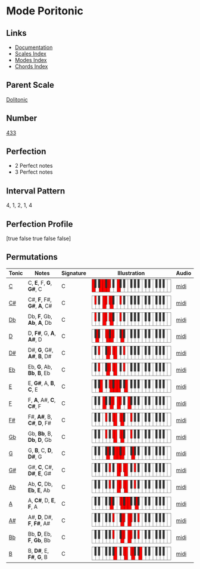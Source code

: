 # Mode Poritonic

## Links

- [Documentation](index.md)
- [Scales Index](Scales.md)
- [Modes Index](Modes.md)
- [Chords Index](Chords.md)

## Parent Scale

[Dolitonic](ScaleDolitonic.md)

## Number

[433](https://ianring.com/musictheory/scales/433)

## Perfection

- 2 Perfect notes
- 3 Perfect notes

## Interval Pattern

4, 1, 2, 1, 4

## Perfection Profile

[true false true false false]

## Permutations

| Tonic | Notes | Signature | Illustration | Audio |
|-------|-------|-----------|--------------|-------|
| [C](ModeCNaturalPoritonic.md) | C, **E**, F, **G**, **G#**, C | C | ![CNaturalPoritonic](ModeCNaturalPoritonic.png) | [midi](https://github.com/edipermadi/music/blob/main/docs/ModeCNaturalPoritonic.mid?raw=true) |
| [C#](ModeCSharpPoritonic.md) | C#, **F**, F#, **G#**, **A**, C# | C | ![CSharpPoritonic](ModeCSharpPoritonic.png) | [midi](https://github.com/edipermadi/music/blob/main/docs/ModeCSharpPoritonic.mid?raw=true) |
| [Db](ModeDFlatPoritonic.md) | Db, **F**, Gb, **Ab**, **A**, Db | C | ![DFlatPoritonic](ModeDFlatPoritonic.png) | [midi](https://github.com/edipermadi/music/blob/main/docs/ModeDFlatPoritonic.mid?raw=true) |
| [D](ModeDNaturalPoritonic.md) | D, **F#**, G, **A**, **A#**, D | C | ![DNaturalPoritonic](ModeDNaturalPoritonic.png) | [midi](https://github.com/edipermadi/music/blob/main/docs/ModeDNaturalPoritonic.mid?raw=true) |
| [D#](ModeDSharpPoritonic.md) | D#, **G**, G#, **A#**, **B**, D# | C | ![DSharpPoritonic](ModeDSharpPoritonic.png) | [midi](https://github.com/edipermadi/music/blob/main/docs/ModeDSharpPoritonic.mid?raw=true) |
| [Eb](ModeEFlatPoritonic.md) | Eb, **G**, Ab, **Bb**, **B**, Eb | C | ![EFlatPoritonic](ModeEFlatPoritonic.png) | [midi](https://github.com/edipermadi/music/blob/main/docs/ModeEFlatPoritonic.mid?raw=true) |
| [E](ModeENaturalPoritonic.md) | E, **G#**, A, **B**, **C**, E | C | ![ENaturalPoritonic](ModeENaturalPoritonic.png) | [midi](https://github.com/edipermadi/music/blob/main/docs/ModeENaturalPoritonic.mid?raw=true) |
| [F](ModeFNaturalPoritonic.md) | F, **A**, A#, **C**, **C#**, F | C | ![FNaturalPoritonic](ModeFNaturalPoritonic.png) | [midi](https://github.com/edipermadi/music/blob/main/docs/ModeFNaturalPoritonic.mid?raw=true) |
| [F#](ModeFSharpPoritonic.md) | F#, **A#**, B, **C#**, **D**, F# | C | ![FSharpPoritonic](ModeFSharpPoritonic.png) | [midi](https://github.com/edipermadi/music/blob/main/docs/ModeFSharpPoritonic.mid?raw=true) |
| [Gb](ModeGFlatPoritonic.md) | Gb, **Bb**, B, **Db**, **D**, Gb | C | ![GFlatPoritonic](ModeGFlatPoritonic.png) | [midi](https://github.com/edipermadi/music/blob/main/docs/ModeGFlatPoritonic.mid?raw=true) |
| [G](ModeGNaturalPoritonic.md) | G, **B**, C, **D**, **D#**, G | C | ![GNaturalPoritonic](ModeGNaturalPoritonic.png) | [midi](https://github.com/edipermadi/music/blob/main/docs/ModeGNaturalPoritonic.mid?raw=true) |
| [G#](ModeGSharpPoritonic.md) | G#, **C**, C#, **D#**, **E**, G# | C | ![GSharpPoritonic](ModeGSharpPoritonic.png) | [midi](https://github.com/edipermadi/music/blob/main/docs/ModeGSharpPoritonic.mid?raw=true) |
| [Ab](ModeAFlatPoritonic.md) | Ab, **C**, Db, **Eb**, **E**, Ab | C | ![AFlatPoritonic](ModeAFlatPoritonic.png) | [midi](https://github.com/edipermadi/music/blob/main/docs/ModeAFlatPoritonic.mid?raw=true) |
| [A](ModeANaturalPoritonic.md) | A, **C#**, D, **E**, **F**, A | C | ![ANaturalPoritonic](ModeANaturalPoritonic.png) | [midi](https://github.com/edipermadi/music/blob/main/docs/ModeANaturalPoritonic.mid?raw=true) |
| [A#](ModeASharpPoritonic.md) | A#, **D**, D#, **F**, **F#**, A# | C | ![ASharpPoritonic](ModeASharpPoritonic.png) | [midi](https://github.com/edipermadi/music/blob/main/docs/ModeASharpPoritonic.mid?raw=true) |
| [Bb](ModeBFlatPoritonic.md) | Bb, **D**, Eb, **F**, **Gb**, Bb | C | ![BFlatPoritonic](ModeBFlatPoritonic.png) | [midi](https://github.com/edipermadi/music/blob/main/docs/ModeBFlatPoritonic.mid?raw=true) |
| [B](ModeBNaturalPoritonic.md) | B, **D#**, E, **F#**, **G**, B | C | ![BNaturalPoritonic](ModeBNaturalPoritonic.png) | [midi](https://github.com/edipermadi/music/blob/main/docs/ModeBNaturalPoritonic.mid?raw=true) |
